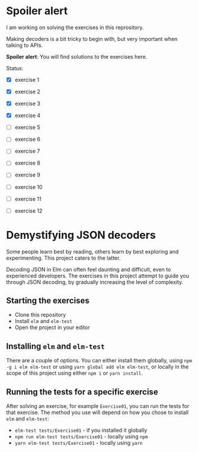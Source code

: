 # Spoiler alert

I am working on solving the exercises in this reprository. 

Making decoders is a bit tricky to begin with, but very important when talking to APIs. 

**Spoiler alert**: You will find solutions to the exercises here. 

Status:

- [X] exercise 1
- [X] exercise 2
- [X] exercise 3
- [X] exercise 4
- [ ] exercise 5
- [ ] exercise 6
- [ ] exercise 7
- [ ] exercise 8
- [ ] exercise 9
- [ ] exercise 10
- [ ] exercise 11
- [ ] exercise 12



# Demystifying JSON decoders

Some people learn best by reading, others learn by best exploring and
experimenting. This project caters to the latter.

Decoding JSON in Elm can often feel daunting and difficult, even to experienced
developers. The exercises in this project attempt to guide you through JSON
decoding, by gradually increasing the level of complexity.

## Starting the exercises

- Clone this repository
- Install `elm` and `elm-test`
- Open the project in your editor

## Installing `elm` and `elm-test`

There are a couple of options. You can either install them globally, using `npm -g i elm elm-test` or using `yarn global add elm elm-test`, or locally in the scope of this project using either `npm i` or `yarn install`.

## Running the tests for a specific exercise

After solving an exercise, for example `Exercise01`, you can run the tests for
that exercise. The method you use will depend on how you chose to install `elm`
and `elm-test`:

- `elm-test tests/Exercise01` - if you installed it globally
- `npm run elm-test tests/Exercise01` - locally using `npm`
- `yarn elm-test tests/Exercise01` - locally using `yarn`

